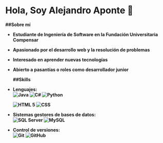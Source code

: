 <h1 aling="center"><b> Hola, Soy Alejandro Aponte 👋</h1>

##Sobre mí
<br>
- Estudiante de Ingeniería de Software en la Fundación Universitaria Compensar
- Apasionado por el desarrollo web y la resolución de problemas
- Interesado en aprender nuevas tecnologías
- Abierto a pasantías o roles como desarrollador junior

  ##Skills
  <br>
- Lenguajes:<br>
    ![Java](https://img.shields.io/badge/Java-%23ED8B00.svg?style=for-the-badge&logo=java&logoColor=orange)
    ![C#](https://img.shields.io/badge/C%23-%23239120.svg?style=for-the-badge&logo=c-sharp&logoColor=purple)
    ![Python](https://img.shields.io/badge/Python%20-%2314354C.svg?style=for-the-badge&logo=python&logoColor=white) <br>
   
    ![HTML 5](https://img.shields.io/badge/Python%20-%2314354C.svg?style=for-the-badge&logo=python&logoColor=orange)
    ![CSS](https://img.shields.io/badge/Python%20-%2314354C.svg?style=for-the-badge&logo=python&logoColor=blue)<br>
- Sistemas gestores de bases de datos:<br>
    ![SQL Server](https://img.shields.io/badge/Python%20-%2314354C.svg?style=for-the-badge&logo=python&logoColor=red)
    ![MySQL](https://img.shields.io/badge/Python%20-%2314354C.svg?style=for-the-badge&logo=python&logoColor=blue)<br>
- Control de versiones:<br>
    ![Git](https://img.shields.io/badge/Python%20-%2314354C.svg?style=for-the-badge&logo=python&logoColor=orange)
    ![GitHub](https://img.shields.io/badge/github-%23121011.svg?style=for-the-badge&logo=github&logoColor=white)
  
  
<!--
**24861379/24861379** is a ✨ _special_ ✨ repository because its `README.md` (this file) appears on your GitHub profile.

Here are some ideas to get you started:

- 🔭 I’m currently working on ...
- 🌱 I’m currently learning ...
- 👯 I’m looking to collaborate on ...
- 🤔 I’m looking for help with ...
- 💬 Ask me about ...
- 📫 How to reach me: ...
- 😄 Pronouns: ...
- ⚡ Fun fact: ...
-->
